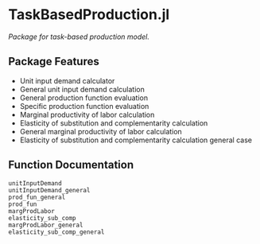 # TaskBasedProduction.jl

*Package for task-based production model.*

## Package Features

- Unit input demand calculator
- General unit input demand calculation
- General production function evaluation
- Specific production function evaluation
- Marginal productivity of labor calculation
- Elasticity of substitution and complementarity calculation
- General marginal productivity of labor calculation
- Elasticity of substitution and complementarity calculation general case

## Function Documentation

```@docs
unitInputDemand
unitInputDemand_general
prod_fun_general
prod_fun
margProdLabor
elasticity_sub_comp
margProdLabor_general
elasticity_sub_comp_general
```